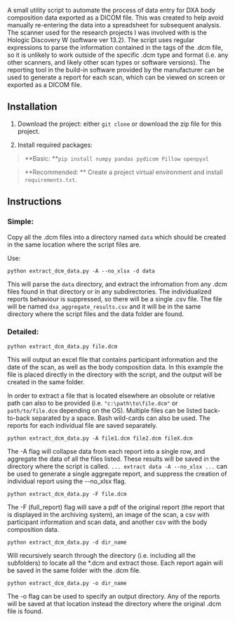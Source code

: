A small utility script to automate the process of data entry for DXA body composition data exported as a DICOM file. This was created to help avoid manually re-entering the data into a spreadsheet for subsequent analysis. The scanner used for the research projects I was involved with is the Hologic Discovery W (software ver 13.2). The script uses regular expressions to parse the information contained in the tags of the .dcm file, so it is unlikely to work outside of the specific .dcm type and format (i.e. any other scanners, and likely other scan types or software versions). The reporting tool in the build-in software provided by the manufacturer can be used to generate a report for each scan, which can be viewed on screen or exported as a DICOM file. 

## Installation

1. Download the project: either `git clone` or download the zip file for this project.

1. Install required packages:

>**Basic: **`pip install numpy pandas pydicom Pillow openpyxl`

>**Recommended: ** Create a project virtual environment and install `requirements.txt`.

## Instructions

### Simple:

Copy all the .dcm files into a directory named `data` which should be created in the same location where the script files are.

Use:

```python extract_dcm_data.py -A --no_xlsx -d data```

This will parse the `data` directory, and extract the infromation from any .dcm files found in that directory or in any subdirectories. The individualized reports behaviour is suppressed, so there will be a single .csv file. The file will be named `dxa_aggregate_results.csv` and it will be in the same directory where the script files and the data folder are found.

### Detailed:
```python extract_dcm_data.py file.dcm```

This will output an excel file that contains participant information and the date of the scan, as well as the body composition data. In this example the file is placed directly in the directory with the script, and the output will be created in the same folder. 

In order to extract a file that is located elsewhere an obsolute or relative path can also to be provided (i.e. `"c:\path\to\file.dcm"` or `path/to/file.dcm` depending on the OS). Multiple files can be listed back-to-back separated by a space. Bash wild-cards can also be used. The reports for each individual file are saved separately.

```python extract_dcm_data.py -A file1.dcm file2.dcm fileX.dcm```

The -A flag will collapse data from each report into a single row, and aggregate the data of all the files listed. These results will be saved in the directory where the script is called. `... extract data -A --no_xlsx ...` can be used to generate a single aggregate report, and suppress the creation of individual report using the --no_xlsx flag.

```python extract_dcm_data.py -F file.dcm```

The -F (full_report) flag will save a pdf of the original report (the report that is displayed in the archiving system), an image of the scan, a csv with participant information and scan data, and another csv with the body composition data.

```python extract_dcm_data.py -d dir_name```

Will recursively search through the directory (i.e. including all the subfolders) to locate all the *.dcm and extract those. Each report again will be saved in the same folder with the .dcm file.

```python extract_dcm_data.py -o dir_name```

The -o flag can be used to specify an output directory. Any of the reports will be saved at that location instead the directory where the original .dcm file is found.

